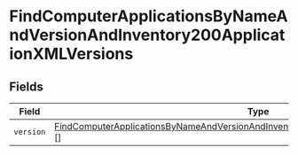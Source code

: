 # FindComputerApplicationsByNameAndVersionAndInventory200ApplicationXMLVersions


## Fields

| Field                                                                                                                                                                                                       | Type                                                                                                                                                                                                        | Required                                                                                                                                                                                                    | Description                                                                                                                                                                                                 |
| ----------------------------------------------------------------------------------------------------------------------------------------------------------------------------------------------------------- | ----------------------------------------------------------------------------------------------------------------------------------------------------------------------------------------------------------- | ----------------------------------------------------------------------------------------------------------------------------------------------------------------------------------------------------------- | ----------------------------------------------------------------------------------------------------------------------------------------------------------------------------------------------------------- |
| `version`                                                                                                                                                                                                   | [FindComputerApplicationsByNameAndVersionAndInventory200ApplicationXMLVersionsVersion](../../models/operations/findcomputerapplicationsbynameandversionandinventory200applicationxmlversionsversion.md)[][] | :heavy_minus_sign:                                                                                                                                                                                          | N/A                                                                                                                                                                                                         |